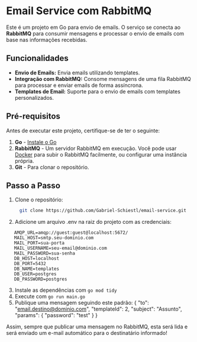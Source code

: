 # Email Service com RabbitMQ

Este é um projeto em Go para envio de emails. O serviço se conecta ao **RabbitMQ** para consumir mensagens e processar o envio de emails com base nas informações recebidas.

## Funcionalidades

- **Envio de Emails:** Envia emails utilizando templates.
- **Integração com RabbitMQ:** Consome mensagens de uma fila RabbitMQ para processar e enviar emails de forma assíncrona.
- **Templates de Email:** Suporte para o envio de emails com templates personalizados.

## Pré-requisitos

Antes de executar este projeto, certifique-se de ter o seguinte:

1. **Go** - [Instale o Go](https://golang.org/dl/)
2. **RabbitMQ** - Um servidor RabbitMQ em execução. Você pode usar [Docker](https://www.docker.com/) para subir o RabbitMQ facilmente, ou configurar uma instância própria.
3. **Git** - Para clonar o repositório.

## Passo a Passo

1. Clone o repositório:

```sh
     git clone https://github.com/Gabriel-Schiestl/email-service.git
```

2. Adicione um arquivo .env na raiz do projeto com as credenciais:

```
   AMQP_URL=amqp://guest:guest@localhost:5672/
   MAIL_HOST=smtp.seu-dominio.com
   MAIL_PORT=sua-porta
   MAIL_USERNAME=seu-email@dominio.com
   MAIL_PASSWORD=sua-senha
   DB_HOST=localhost
   DB_PORT=5432
   DB_NAME=templates
   DB_USER=postgres
   DB_PASSWORD=postgres
```

3. Instale as dependências com `go mod tidy`
4. Execute com `go run main.go`
5. Publique uma mensagem seguindo este padrão:
   {
   "to": "email.destino@dominio.com",
   "templateId": 2,
   "subject": "Assunto",
   "params": {
   "password": "test"
   }
   }

Assim, sempre que publicar uma mensagem no RabbitMQ, esta será lida e será enviado um e-mail automático para o destinatário informado!
